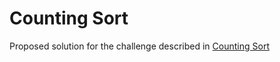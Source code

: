 # Counting Sort

Proposed solution for the challenge described in [Counting Sort](https://www.hackerrank.com/challenges/countingsort1)
